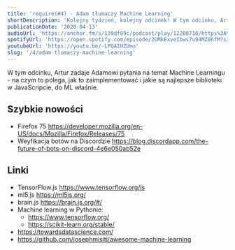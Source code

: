 ```yaml
---
title: 'require(#4) - Adam tłumaczy Machine Learning'
shortDescription: 'Kolejny tydzień, kolejny odcinek! W tym odcinku, Artur zadaje Adamowi pytania, na temat Machine Learningu - na czym to polega, jak to zaimplementować i jakie są najlepsze biblioteki w JavaScripcie, do ML właśnie. '
publicationDate: '2020-04-13'
audioUrl: 'https://anchor.fm/s/139df89c/podcast/play/12200710/https%3A%2F%2Fd3ctxlq1ktw2nl.cloudfront.net%2Fproduction%2F2020-3-9%2F62996777-44100-2-d7e711f3c34dc.mp3'
spotifyUrl: 'https://open.spotify.com/episode/2UMkExveIbws7u94MZ8hfM?si=IWvW1nAVQhO8yVnJNabNdg'
youtubeUrl: 'https://youtu.be/-LPQAIHZUmo'
slug: '/4/adam-tlumaczy-machine-learning'
---
```


W tym odcinku, Artur zadaje Adamowi pytania na temat Machine Learningu - na czym to polega, jak to zaimplementować i jakie są najlepsze biblioteki w JavaScripcie, do ML właśnie.

## Szybkie nowości

- Firefox 75 https://developer.mozilla.org/en-US/docs/Mozilla/Firefox/Releases/75
- Weyfikacja botów na Discordzie https://blog.discordapp.com/the-future-of-bots-on-discord-4e6e050ab52e

## Linki

- TensorFlow.js https://www.tensorflow.org/js
- ml5.js https://ml5js.org/
- brain.js https://brain.js.org/#/
- Machine learning w Pythonie:
  - https://www.tensorflow.org/
  - https://scikit-learn.org/stable/
- https://towardsdatascience.com/
- https://github.com/josephmisiti/awesome-machine-learning
